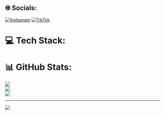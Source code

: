 


## 🌐 Socials:
[![Instagram](https://img.shields.io/badge/Instagram-%23E4405F.svg?logo=Instagram&logoColor=white)](https://instagram.com/Angfl_17) [![TikTok](https://img.shields.io/badge/TikTok-%23000000.svg?logo=TikTok&logoColor=white)](https://tiktok.com/@Angelesflor16) 

# 💻 Tech Stack:

# 📊 GitHub Stats:
![](https://github-readme-stats.vercel.app/api?username=Fcorado15&theme=dark&hide_border=false&include_all_commits=false&count_private=false)<br/>
![](https://github-readme-streak-stats.herokuapp.com/?user=Fcorado15&theme=dark&hide_border=false)<br/>
![](https://github-readme-stats.vercel.app/api/top-langs/?username=Fcorado15&theme=dark&hide_border=false&include_all_commits=false&count_private=false&layout=compact)

---
[![](https://visitcount.itsvg.in/api?id=Fcorado15&icon=0&color=0)](https://visitcount.itsvg.in)

<!-- Proudly created with GPRM ( https://gprm.itsvg.in ) -->
